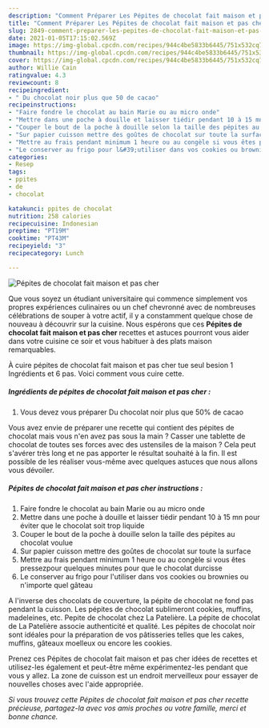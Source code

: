 ```yaml
---
description: "Comment Préparer Les Pépites de chocolat fait maison et pas cher"
title: "Comment Préparer Les Pépites de chocolat fait maison et pas cher"
slug: 2849-comment-preparer-les-pepites-de-chocolat-fait-maison-et-pas-cher
date: 2021-01-05T17:15:02.569Z
image: https://img-global.cpcdn.com/recipes/944c4be5833b6445/751x532cq70/pepites-de-chocolat-fait-maison-et-pas-cher-photo-principale-de-la-recette.jpg
thumbnail: https://img-global.cpcdn.com/recipes/944c4be5833b6445/751x532cq70/pepites-de-chocolat-fait-maison-et-pas-cher-photo-principale-de-la-recette.jpg
cover: https://img-global.cpcdn.com/recipes/944c4be5833b6445/751x532cq70/pepites-de-chocolat-fait-maison-et-pas-cher-photo-principale-de-la-recette.jpg
author: Willie Cain
ratingvalue: 4.3
reviewcount: 8
recipeingredient:
- " Du chocolat noir plus que 50 de cacao"
recipeinstructions:
- "Faire fondre le chocolat au bain Marie ou au micro onde"
- "Mettre dans une poche à douille et laisser tiédir pendant 10 à 15 mn pour éviter que le chocolat soit trop liquide"
- "Couper le bout de la poche à douille selon la taille des pépites au chocolat voulue"
- "Sur papier cuisson mettre des goûtes de chocolat sur toute la surface"
- "Mettre au frais pendant minimum 1 heure ou au congèle si vous êtes pressezpour quelques minutes pour que le chocolat durcisse"
- "Le conserver au frigo pour l&#39;utiliser dans vos cookies ou brownies ou n&#39;importe quel gâteau"
categories:
- Resep
tags:
- ppites
- de
- chocolat

katakunci: ppites de chocolat 
nutrition: 258 calories
recipecuisine: Indonesian
preptime: "PT19M"
cooktime: "PT43M"
recipeyield: "3"
recipecategory: Lunch

---
```



![Pépites de chocolat fait maison et pas cher](https://img-global.cpcdn.com/recipes/944c4be5833b6445/751x532cq70/pepites-de-chocolat-fait-maison-et-pas-cher-photo-principale-de-la-recette.jpg)

Que vous soyez un étudiant universitaire qui commence simplement vos propres expériences culinaires ou un chef chevronné avec de nombreuses célébrations de souper à votre actif, il y a constamment quelque chose de nouveau à découvrir sur la cuisine. Nous espérons que ces <strong> Pépites de chocolat fait maison et pas cher </strong> recettes et astuces pourront vous aider dans votre cuisine ce soir et vous habituer à des plats maison remarquables.

<!--inarticleads1-->

À cuire pépites de chocolat fait maison et pas cher tue seul besion 1 Ingrédients et 6 pas. Voici comment vous cuire cette.

##### Ingrédients de pépites de chocolat fait maison et pas cher :

1. Vous devez vous préparer  Du chocolat noir plus que 50% de cacao


Vous avez envie de préparer une recette qui contient des pépites de chocolat mais vous n&#39;en avez pas sous la main ? Casser une tablette de chocolat de toutes ses forces avec des ustensiles de la maison ? Cela peut s&#39;avérer très long et ne pas apporter le résultat souhaité à la fin. Il est possible de les réaliser vous-même avec quelques astuces que nous allons vous dévoiler. 

<!--inarticleads2-->

##### Pépites de chocolat fait maison et pas cher instructions :

1. Faire fondre le chocolat au bain Marie ou au micro onde
1. Mettre dans une poche à douille et laisser tiédir pendant 10 à 15 mn pour éviter que le chocolat soit trop liquide
1. Couper le bout de la poche à douille selon la taille des pépites au chocolat voulue
1. Sur papier cuisson mettre des goûtes de chocolat sur toute la surface
1. Mettre au frais pendant minimum 1 heure ou au congèle si vous êtes pressezpour quelques minutes pour que le chocolat durcisse
1. Le conserver au frigo pour l&#39;utiliser dans vos cookies ou brownies ou n&#39;importe quel gâteau


A l&#39;inverse des chocolats de couverture, la pépite de chocolat ne fond pas pendant la cuisson. Les pépites de chocolat sublimeront cookies, muffins, madeleines, etc. Pepite de chocolat chez La Patelière. La pépite de chocolat de La Patelière associe authenticité et qualité. Les pépites de chocolat noir sont idéales pour la préparation de vos pâtisseries telles que les cakes, muffins, gâteaux moelleux ou encore les cookies. 

<!--inarticleads1-->

<p>
Prenez ces Pépites de chocolat fait maison et pas cher idées de recettes et utilisez-les également et peut-être même expérimentez-les pendant que vous y allez. La zone de cuisson est un endroit merveilleux pour essayer de nouvelles choses avec l'aide appropriée.
</p>

<p>
<i>Si vous trouvez cette Pépites de chocolat fait maison et pas cher recette précieuse, partagez-la avec vos amis proches ou votre famille, merci et bonne chance.</i>
</p>
